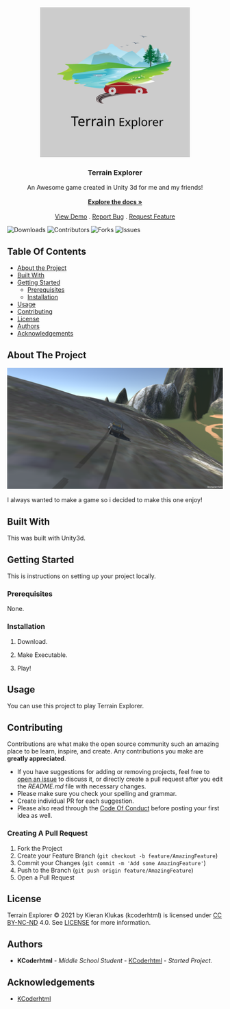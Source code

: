 <br/>
<p align="center">
  <a href="https://github.com/Kcoderhtml/TerrainExplorer">
    <img src="https://github.com/kcoderhtml/TerrainExplorer/blob/master/images/terrainexplorerlogo.svg" alt="Logo" width="350" height="350">
  </a>

  <h3 align="center">Terrain Explorer</h3>

  <p align="center">
    An Awesome game created in Unity 3d for me and my friends!
    <br/>
    <br/>
    <a href="https://github.com/Kcoderhtml/TerrainExplorer"><strong>Explore the docs »</strong></a>
    <br/>
    <br/>
    <a href="https://github.com/Kcoderhtml/TerrainExplorer">View Demo</a>
    .
    <a href="https://github.com/Kcoderhtml/TerrainExplorer/issues">Report Bug</a>
    .
    <a href="https://github.com/Kcoderhtml/TerrainExplorer/issues">Request Feature</a>
  </p>
</p>

![Downloads](https://img.shields.io/github/downloads/Kcoderhtml/TerrainExplorer/total) ![Contributors](https://img.shields.io/github/contributors/Kcoderhtml/TerrainExplorer?color=dark-green) ![Forks](https://img.shields.io/github/forks/Kcoderhtml/TerrainExplorer?style=social) ![Issues](https://img.shields.io/github/issues/Kcoderhtml/TerrainExplorer)

## Table Of Contents

* [About the Project](#about-the-project)
* [Built With](#built-with)
* [Getting Started](#getting-started)
  * [Prerequisites](#prerequisites)
  * [Installation](#installation)
* [Usage](#usage)
* [Contributing](#contributing)
* [License](#license)
* [Authors](#authors)
* [Acknowledgements](#acknowledgements)

## About The Project

![Screen Shot](images/terrainexplorerbackgrounds2.png)

I always wanted to make a game so i decided to make this one enjoy!

## Built With

This was built with Unity3d.

## Getting Started

This is instructions on setting up your project locally.

### Prerequisites

None.

### Installation

1. Download.

2. Make Executable.

3. Play!

## Usage

You can use this project to play Terrain Explorer.

## Contributing

Contributions are what make the open source community such an amazing place to be learn, inspire, and create. Any contributions you make are **greatly appreciated**.
* If you have suggestions for adding or removing projects, feel free to [open an issue](https://github.com/Kcoderhtml/TerrainExplorer/issues/new) to discuss it, or directly create a pull request after you edit the *README.md* file with necessary changes.
* Please make sure you check your spelling and grammar.
* Create individual PR for each suggestion.
* Please also read through the [Code Of Conduct](https://github.com/Kcoderhtml/TerrainExplorer/blob/main/CODE_OF_CONDUCT.md) before posting your first idea as well.

### Creating A Pull Request

1. Fork the Project
2. Create your Feature Branch (`git checkout -b feature/AmazingFeature`)
3. Commit your Changes (`git commit -m 'Add some AmazingFeature'`)
4. Push to the Branch (`git push origin feature/AmazingFeature`)
5. Open a Pull Request

## License

Terrain Explorer © 2021 by Kieran Klukas (kcoderhtml) is licensed under [CC BY-NC-ND](https://creativecommons.org/licenses/by-nc-nd/4.0/) 4.0. See [LICENSE](https://github.com/Kcoderhtml/TerrainExplorer/blob/master/LICENSE.md) for more information.

## Authors

* **KCoderhtml** - *Middle School Student* - [KCoderhtml](https://github.com/kcoderhtml) - *Started Project.*

## Acknowledgements

* [KCoderhtml](https://github.com/kcoderhtml/)
